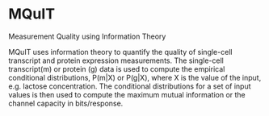 # MQuIT
Measurement Quality using Information Theory

MQuIT uses information theory to quantify the quality of single-cell transcript and protein expression measurements. The single-cell transcript(m) or protein (g) data is used to compute the empirical conditional distributions, P(m|X) or P(g|X), where X is the value of the input, e.g. lactose concentration. The conditional distributions for a set of input values is then used to compute the maximum mutual information or the channel capacity in bits/response.

